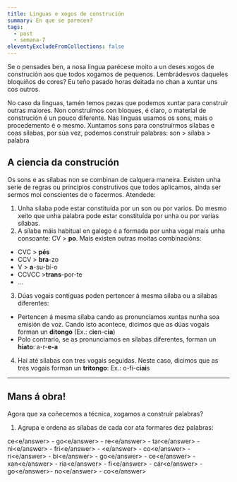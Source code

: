 ```yaml
---
title: Linguas e xogos de construción
summary: En que se parecen?
tags:
  - post
  - semana-7
eleventyExcludeFromCollections: false
---
```

Se o pensades ben, a nosa lingua parécese moito a un deses xogos de construción aos que todos xogamos de pequenos. Lembrádesvos daqueles bloquiños de cores? Eu teño pasado horas deitada no chan a xuntar uns cos outros. 

No caso da linguas, tamén temos pezas que podemos xuntar para construír outras maiores. Non construímos con bloques, é claro, o material de construción é un pouco diferente. Nas linguas usamos os sons, mais o procedemento é o mesmo. Xuntamos sons para construírmos sílabas e coas sílabas, por súa vez, podemos construír palabras: 
son > sílaba > palabra

## A ciencia da construción

Os sons e as sílabas non se combinan de calquera maneira. Existen unha serie de regras ou principios construtivos que todos aplicamos, aínda ser sermos moi conscientes de o facermos. Atendede:

1. Unha sílaba pode estar constituída por un son ou por varios. Do mesmo xeito que unha palabra pode estar constituída por unha ou por varias sílabas.
2. A sílaba máis habitual en galego é a formada por unha vogal mais unha consoante: CV > **po**. Mais existen outras moitas combinacións:

* CVC > **pés**
* CCV > **bra**-zo
* V > **a**-su-bí-o
* CCVCC >**trans**-por-te
* ...

3. Dúas vogais contiguas poden pertencer á mesma sílaba ou a sílabas diferentes:

* Pertencen á mesma sílaba cando as pronunciamos xuntas nunha soa emisión de voz. Cando isto acontece, dicimos que as dúas vogais forman un **ditongo** (Ex.: c**ie**n-c**ia**)
* Polo contrario, se as pronunciamos en sílabas diferentes, forman un **hiato**: a-r-**e-a**

4. Hai até sílabas con tres vogais seguidas. Neste caso, dicimos que as tres vogais forman un **tritongo**: Ex.: o-fi-c**iai**s


- - -

## Mans á obra!
Agora que xa coñecemos a técnica, xogamos a construír palabras?

1. Agrupa e ordena as sílabas de cada cor ata formares dez palabras:

<e-answer size=5>ce<e/answer> - <e-answer size=5>go<e/answer> - <e-answer size=5>re<e/answer> - <e-answer size=5>tar<e/answer> -  <e-answer size=5>ni<e/answer> - <e-answer site=5>fri<e/answer> - <e-answer size=5><e/answer> - <e-answer size=5>co<e/answer> - <e-answer size=5>ri<e/answer> - <e-answer size=5>bi<e/answer> -  <e-answer size=5>go<e/answer> -  <e-answer size=5>ce<e/answer> -  <e-answer size=5>xan<e/answer> -  <e-answer size=5>ria<e/answer> -  <e-answer size=5>fi<e/answer> - <e-answer size=5>cár<e/answer>  -  <e-answer size=5>go<e/answer>-  <e-answer size=5>no<e/answer> -  <e-answer size=5>co<e/answer>

